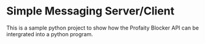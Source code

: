 # Simple Messaging Server/Client

This is a sample python project to show how the Profaity Blocker API can be intergrated into a python program.